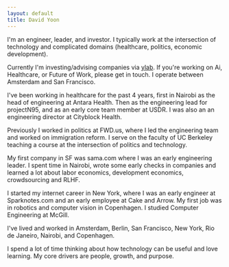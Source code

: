 ```yaml
---
layout: default
title: David Yoon
---
```



I'm an engineer, leader, and investor. I typically work at the intersection of technology and complicated domains (healthcare, politics, economic development).

Currently I'm investing/advising companies via [ylab](http://ylab.co). If you're working on Ai, Healthcare, or Future of Work, please get in touch. I operate between Amsterdam and San Francisco.

I've been working in healthcare for the past 4 years, first in Nairobi as the head of engineering at Antara Health. Then as the engineering lead for projectN95, and as an early core team member at USDR. I was also an an engineering director at Cityblock Health. 

Previously I worked in politics at FWD.us, where I led the engineering team and worked on immigration reform. I serve on the faculty of UC Berkeley teaching a course at the intersection of politics and technology. 

My first company in SF was sama.com where I was an early engineering leader. I spent time in Nairobi, wrote some early checks in companies and learned a lot about labor economics, development economics, crowdsourcing and RLHF. 

I started my internet career in New York, where I was an early engineer at Sparknotes.com and an early employee at Cake and Arrow. My first job was in robotics and computer vision in Copenhagen. I studied Computer Engineering at McGill.

I've lived and worked in Amsterdam, Berlin, San Francisco, New York, Rio de Janeiro, Nairobi, and Copenhagen. 

I spend a lot of time thinking about how technology can be useful and love learning. My core drivers are people, growth, and purpose. 


